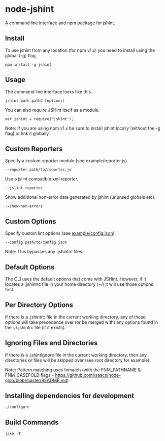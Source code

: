 # node-jshint

A command line interface and npm package for jshint.

## Install

To use jshint from any location (for npm v1.x) you need to install using the global (-g) flag. 

    npm install -g jshint

## Usage

The command line interface looks like this.

    jshint path path2 [options]

You can also require JSHint itself as a module.

    var jshint = require('jshint');

Note: If you are using npm v1.x be sure to install jshint locally (without the -g flag) or link it globally.

## Custom Reporters

Specify a custom reporter module (see example/reporter.js).

    --reporter path/to/reporter.js

Use a jslint compatible xml reporter.

    --jslint-reporter

Show additional non-error data generated by jshint (ununsed globals etc).

    --show-non-errors

## Custom Options

Specify custom lint options (see [example/config.json](https://github.com/jshint/node-jshint/blob/master/example/config.json)).

    --config path/to/config.json

Note: This bypasses any .jshintrc files.

## Default Options

The CLI uses the default options that come with JSHint. However, if it locates a .jshintrc file in your home directory (~/) it will use those options first.

## Per Directory Options

If there is a .jshintrc file in the current working directory, any of those options will take precedence over (or be merged with) any options found in the ~/.jshintrc file (if it exists).

## Ignoring Files and Directories

If there is a .jshintignore file in the current working directory, then any directories or files will be skipped over (see root directory for example).

Note: Pattern matching uses fnmatch (with the FNM_PATHNAME & FNM_CASEFOLD flags - https://github.com/isaacs/node-glob/blob/master/README.md)

## Installing dependencies for development

    ./configure

## Build Commands

    jake -T
